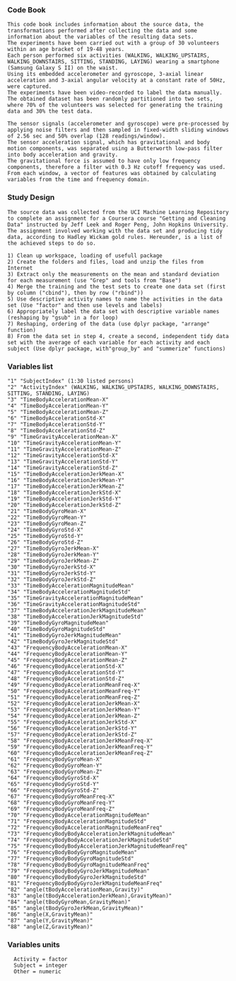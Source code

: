 ### Code Book

    This code book includes information about the source data, the transformations performed after collecting the data and some information about the variables of the resulting data sets.
    The experiments have been carried out with a group of 30 volunteers within an age bracket of 19-48 years. 
    Each person performed six activities (WALKING, WALKING_UPSTAIRS, WALKING_DOWNSTAIRS, SITTING, STANDING, LAYING) wearing a smartphone (Samsung Galaxy S II) on the waist. 
    Using its embedded accelerometer and gyroscope, 3-axial linear acceleration and 3-axial angular velocity at a constant rate of 50Hz, were captured. 
    The experiments have been video-recorded to label the data manually. 
    The obtained dataset has been randomly partitioned into two sets, where 70% of the volunteers was selected for generating the training data and 30% the test data.

    The sensor signals (accelerometer and gyroscope) were pre-processed by applying noise filters and then sampled in fixed-width sliding windows of 2.56 sec and 50% overlap (128 readings/window). 
    The sensor acceleration signal, which has gravitational and body motion components, was separated using a Butterworth low-pass filter into body acceleration and gravity. 
    The gravitational force is assumed to have only low frequency components, therefore a filter with 0.3 Hz cutoff frequency was used. 
    From each window, a vector of features was obtained by calculating variables from the time and frequency domain.

### Study Design

    The source data was collected from the UCI Machine Learning Repository to complete an assignment for a Coursera course "Getting and Cleaning Data" instructed by Jeff Leek and Roger Peng, John Hopkins University. 
    The assignment involved working with the data set and producing tidy data, according to Hadley Wickam gold rules. Hereunder, is a list of the achieved steps to do so.

    1) Clean up workspace, loading of usefull package
    2) Create the folders and files, load and unzip the files from Internet
    3) Extract only the measurements on the mean and standard deviation for each measurement (use "Grep" and tools from "Base")
    4) Merge the training and the test sets to create one data set (first by column ("cbind"), then by row ("rbind"))
    5) Use descriptive activity names to name the activities in the data set (Use "factor" and then use levels and labels)
    6) Appropriately label the data set with descriptive variable names (reshaping by "gsub" in a for loop)
    7) Reshaping, ordering of the data (use dplyr package, "arrange" function)
    8) From the data set in step 4, create a second, independent tidy data set with the average of each variable for each activity and each subject (Use dplyr package, with"group_by" and "summerize" functions)

### Variables list

    "1" "SubjectIndex" (1:30 listed persons)
    "2" "ActivityIndex" (WALKING, WALKING_UPSTAIRS, WALKING_DOWNSTAIRS, SITTING, STANDING, LAYING)
    "3" "TimeBodyAccelerationMean-X"
    "4" "TimeBodyAccelerationMean-Y"
    "5" "TimeBodyAccelerationMean-Z"
    "6" "TimeBodyAccelerationStd-X"
    "7" "TimeBodyAccelerationStd-Y"
    "8" "TimeBodyAccelerationStd-Z"
    "9" "TimeGravityAccelerationMean-X"
    "10" "TimeGravityAccelerationMean-Y"
    "11" "TimeGravityAccelerationMean-Z"
    "12" "TimeGravityAccelerationStd-X"
    "13" "TimeGravityAccelerationStd-Y"
    "14" "TimeGravityAccelerationStd-Z"
    "15" "TimeBodyAccelerationJerkMean-X"
    "16" "TimeBodyAccelerationJerkMean-Y"
    "17" "TimeBodyAccelerationJerkMean-Z"
    "18" "TimeBodyAccelerationJerkStd-X"
    "19" "TimeBodyAccelerationJerkStd-Y"
    "20" "TimeBodyAccelerationJerkStd-Z"
    "21" "TimeBodyGyroMean-X"
    "22" "TimeBodyGyroMean-Y"
    "23" "TimeBodyGyroMean-Z"
    "24" "TimeBodyGyroStd-X"
    "25" "TimeBodyGyroStd-Y"
    "26" "TimeBodyGyroStd-Z"
    "27" "TimeBodyGyroJerkMean-X"
    "28" "TimeBodyGyroJerkMean-Y"
    "29" "TimeBodyGyroJerkMean-Z"
    "30" "TimeBodyGyroJerkStd-X"
    "31" "TimeBodyGyroJerkStd-Y"
    "32" "TimeBodyGyroJerkStd-Z"
    "33" "TimeBodyAccelerationMagnitudeMean"
    "34" "TimeBodyAccelerationMagnitudeStd"
    "35" "TimeGravityAccelerationMagnitudeMean"
    "36" "TimeGravityAccelerationMagnitudeStd"
    "37" "TimeBodyAccelerationJerkMagnitudeMean"
    "38" "TimeBodyAccelerationJerkMagnitudeStd"
    "39" "TimeBodyGyroMagnitudeMean"
    "40" "TimeBodyGyroMagnitudeStd"
    "41" "TimeBodyGyroJerkMagnitudeMean"
    "42" "TimeBodyGyroJerkMagnitudeStd"
    "43" "FrequencyBodyAccelerationMean-X"
    "44" "FrequencyBodyAccelerationMean-Y"
    "45" "FrequencyBodyAccelerationMean-Z"
    "46" "FrequencyBodyAccelerationStd-X"
    "47" "FrequencyBodyAccelerationStd-Y"
    "48" "FrequencyBodyAccelerationStd-Z"
    "49" "FrequencyBodyAccelerationMeanFreq-X"
    "50" "FrequencyBodyAccelerationMeanFreq-Y"
    "51" "FrequencyBodyAccelerationMeanFreq-Z"
    "52" "FrequencyBodyAccelerationJerkMean-X"
    "53" "FrequencyBodyAccelerationJerkMean-Y"
    "54" "FrequencyBodyAccelerationJerkMean-Z"
    "55" "FrequencyBodyAccelerationJerkStd-X"
    "56" "FrequencyBodyAccelerationJerkStd-Y"
    "57" "FrequencyBodyAccelerationJerkStd-Z"
    "58" "FrequencyBodyAccelerationJerkMeanFreq-X"
    "59" "FrequencyBodyAccelerationJerkMeanFreq-Y"
    "60" "FrequencyBodyAccelerationJerkMeanFreq-Z"
    "61" "FrequencyBodyGyroMean-X"
    "62" "FrequencyBodyGyroMean-Y"
    "63" "FrequencyBodyGyroMean-Z"
    "64" "FrequencyBodyGyroStd-X"
    "65" "FrequencyBodyGyroStd-Y"
    "66" "FrequencyBodyGyroStd-Z"
    "67" "FrequencyBodyGyroMeanFreq-X"
    "68" "FrequencyBodyGyroMeanFreq-Y"
    "69" "FrequencyBodyGyroMeanFreq-Z"
    "70" "FrequencyBodyAccelerationMagnitudeMean"
    "71" "FrequencyBodyAccelerationMagnitudeStd"
    "72" "FrequencyBodyAccelerationMagnitudeMeanFreq"
    "73" "FrequencyBodyBodyAccelerationJerkMagnitudeMean"
    "74" "FrequencyBodyBodyAccelerationJerkMagnitudeStd"
    "75" "FrequencyBodyBodyAccelerationJerkMagnitudeMeanFreq"
    "76" "FrequencyBodyBodyGyroMagnitudeMean"
    "77" "FrequencyBodyBodyGyroMagnitudeStd"
    "78" "FrequencyBodyBodyGyroMagnitudeMeanFreq"
    "79" "FrequencyBodyBodyGyroJerkMagnitudeMean"
    "80" "FrequencyBodyBodyGyroJerkMagnitudeStd"
    "81" "FrequencyBodyBodyGyroJerkMagnitudeMeanFreq"
    "82" "angle(tBodyAccelerationMean,Gravity)"
    "83" "angle(tBodyAccelerationJerkMean),GravityMean)"
    "84" "angle(tBodyGyroMean,GravityMean)"
    "85" "angle(tBodyGyroJerkMean,GravityMean)"
    "86" "angle(X,GravityMean)"
    "87" "angle(Y,GravityMean)"
    "88" "angle(Z,GravityMean)"
    
### Variables units

      Activity = factor
      Subject = integer 
      Other = numeric
